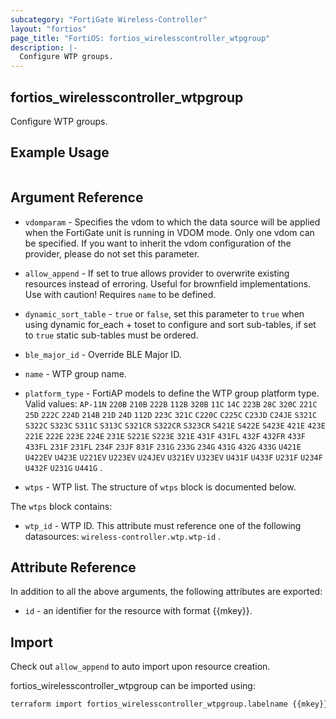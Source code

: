 ```yaml
---
subcategory: "FortiGate Wireless-Controller"
layout: "fortios"
page_title: "FortiOS: fortios_wirelesscontroller_wtpgroup"
description: |-
  Configure WTP groups.
---
```


## fortios_wirelesscontroller_wtpgroup
Configure WTP groups.

## Example Usage

```hcl

```

## Argument Reference
* `vdomparam` - Specifies the vdom to which the data source will be applied when the FortiGate unit is running in VDOM mode. Only one vdom can be specified. If you want to inherit the vdom configuration of the provider, please do not set this parameter.
* `allow_append` - If set to true allows provider to overwrite existing resources instead of erroring. Useful for brownfield implementations. Use with caution! Requires `name` to be defined.
* `dynamic_sort_table` - `true` or `false`, set this parameter to `true` when using dynamic for_each + toset to configure and sort sub-tables, if set to `true` static sub-tables must be ordered.

* `ble_major_id` - Override BLE Major ID.
* `name` - WTP group name.
* `platform_type` - FortiAP models to define the WTP group platform type. Valid values: `AP-11N` `220B` `210B` `222B` `112B` `320B` `11C` `14C` `223B` `28C` `320C` `221C` `25D` `222C` `224D` `214B` `21D` `24D` `112D` `223C` `321C` `C220C` `C225C` `C23JD` `C24JE` `S321C` `S322C` `S323C` `S311C` `S313C` `S321CR` `S322CR` `S323CR` `S421E` `S422E` `S423E` `421E` `423E` `221E` `222E` `223E` `224E` `231E` `S221E` `S223E` `321E` `431F` `431FL` `432F` `432FR` `433F` `433FL` `231F` `231FL` `234F` `23JF` `831F` `231G` `233G` `234G` `431G` `432G` `433G` `U421E` `U422EV` `U423E` `U221EV` `U223EV` `U24JEV` `U321EV` `U323EV` `U431F` `U433F` `U231F` `U234F` `U432F` `U231G` `U441G` .
* `wtps` - WTP list. The structure of `wtps` block is documented below.

The `wtps` block contains:

* `wtp_id` - WTP ID. This attribute must reference one of the following datasources: `wireless-controller.wtp.wtp-id` .

## Attribute Reference

In addition to all the above arguments, the following attributes are exported:
* `id` - an identifier for the resource with format {{mkey}}.

## Import

Check out `allow_append` to auto import upon resource creation.

fortios_wirelesscontroller_wtpgroup can be imported using:
```sh
terraform import fortios_wirelesscontroller_wtpgroup.labelname {{mkey}}
```
